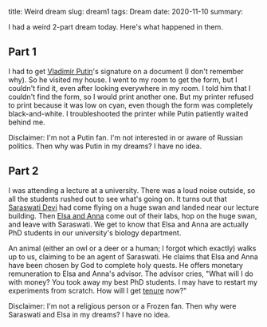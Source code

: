title: Weird dream
slug: dream1
tags: Dream
date: 2020-11-10
summary:


I had a weird 2-part dream today. Here's what happened in them.

## Part 1

I had to get
[Vladimir Putin](https://en.wikipedia.org/wiki/Vladimir_Putin)'s signature
on a document (I don't remember why). So he visited my house.
I went to my room to get the form, but I couldn't find it,
even after looking everywhere in my room.
I told him that I couldn't find the form, so I would print another one.
But my printer refused to print because it was low on cyan,
even though the form was completely black-and-white.
I troubleshooted the printer while Putin patiently waited behind me.

Disclaimer: I'm not a Putin fan. I'm not interested in or aware of Russian politics.
Then why was Putin in my dreams? I have no idea.

## Part 2

I was attending a lecture at a university.
There was a loud noise outside, so all the students rushed out to see what's going on.
It turns out that [Saraswati Devi](https://en.wikipedia.org/wiki/Saraswati) had
come flying on a huge swan and landed near our lecture building.
Then <a href="https://en.wikipedia.org/wiki/Frozen_(2013_film)">Elsa and Anna</a>
come out of their labs, hop on the huge swan, and leave with Saraswati.
We get to know that Elsa and Anna are actually PhD students in our university's
biology department.

An animal (either an owl or a deer or a human; I forgot which exactly)
walks up to us, claiming to be an agent of Saraswati.
He claims that Elsa and Anna have been chosen by God to complete holy quests.
He offers monetary remuneration to Elsa and Anna's advisor.
The advisor cries, "What will I do with money? You took away my best PhD students.
I may have to restart my experiments from scratch. How will I get
[tenure](https://en.wikipedia.org/wiki/Academic_tenure) now?"

Disclaimer: I'm not a religious person or a Frozen fan.
Then why were Saraswati and Elsa in my dreams? I have no idea.
